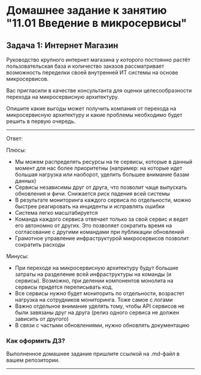 # Домашнее задание к занятию "11.01 Введение в микросервисы"

## Задача 1: Интернет Магазин

Руководство крупного интернет магазина у которого постоянно растёт пользовательская база и количество заказов рассматривает возможность переделки своей внутренней ИТ системы на основе микросервисов. 

Вас пригласили в качестве консультанта для оценки целесообразности перехода на микросервисную архитектуру. 

Опишите какие выгоды может получить компания от перехода на микросервисную архитектуру и какие проблемы необходимо будет решить в первую очередь.

---

Ответ:

Плюсы:
- Мы можем распределять ресурсы на те сервисы, которые в данный момент для нас более приоритетны (например: на которые идет большая нагрузка или наоборот, уделить большее внимание базам данных)
- Сервисы независимы друг от друга, что позволит чаще выпускать обновления и фичи. Снижается риск падения всей системы
- В результате мониторинга каждого сервиса по отдельности, можно быстрее реагировать на инциденты и исправлять ошибки
- Система легко масштабируется
- Команда каждого сервиса отвечает только за свой сервис и ведет его автономно от других. Это позволяет сократить время на согласование с другими командами при публикации обновлений
- Грамотное управление инфраструктурой микросервисов позволит сократить расходы

Минусы:
- При переходе на микросервисную архитектуру будут большие затраты на разделение всей инфраструктуры на команды (и сервисы). Возможно, при делении компонентов монолита на сервисы придется переписывать код. 
- Все сервисы нужно будет мониторить по отдельности, возрастет нагрузка на сотрудников мониторинга. Тоже самое с логами
- Важно отдельное внимание уделять тому, чтобы API сервисов не были завязаны друг на друга (релиз одного сервиса не должен зависить от другого)
- В связи с частыми обновлениями, нужно обновлять документацию


### Как оформить ДЗ?

Выполненное домашнее задание пришлите ссылкой на .md-файл в вашем репозитории.

---
